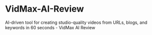 # VidMax-AI-Review
AI-driven tool for creating studio-quality videos from URLs, blogs, and keywords in 60 seconds - VidMax AI Review
